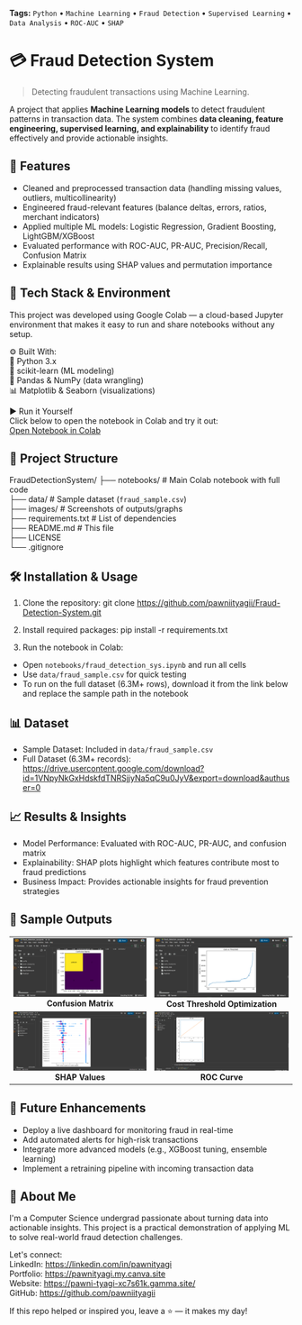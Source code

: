 **Tags:** `Python` • `Machine Learning` • `Fraud Detection` • `Supervised Learning` • `Data Analysis` • `ROC-AUC` • `SHAP`  

# 💳 Fraud Detection System
> Detecting fraudulent transactions using Machine Learning.

A project that applies **Machine Learning models** to detect fraudulent patterns in transaction data. The system combines **data cleaning, feature engineering, supervised learning, and explainability** to identify fraud effectively and provide actionable insights.

## 📌 Features

- Cleaned and preprocessed transaction data (handling missing values, outliers, multicollinearity)  
- Engineered fraud-relevant features (balance deltas, errors, ratios, merchant indicators)  
- Applied multiple ML models: Logistic Regression, Gradient Boosting, LightGBM/XGBoost  
- Evaluated performance with ROC-AUC, PR-AUC, Precision/Recall, Confusion Matrix  
- Explainable results using SHAP values and permutation importance  

## 🚀 Tech Stack & Environment
This project was developed using Google Colab — a cloud-based Jupyter environment that makes it easy to run and share notebooks without any setup.  

⚙️ Built With:  
🐍 Python 3.x  
🧠 scikit-learn (ML modeling)  
🧾 Pandas & NumPy (data wrangling)  
📊 Matplotlib & Seaborn (visualizations)  

▶️ Run it Yourself  
Click below to open the notebook in Colab and try it out:  
[Open Notebook in Colab](https://colab.research.google.com/github/pawniityagii/FraudDetectionSystem/blob/main/notebooks/fraud_detection_sys.ipynb)

## 📂 Project Structure

FraudDetectionSystem/
├── notebooks/              # Main Colab notebook with full code  
├── data/                   # Sample dataset (`fraud_sample.csv`)  
├── images/                 # Screenshots of outputs/graphs  
├── requirements.txt        # List of dependencies  
├── README.md               # This file  
├── LICENSE  
└── .gitignore  

## 🛠️ Installation & Usage

1. Clone the repository:
git clone https://github.com/pawniityagii/Fraud-Detection-System.git

3. Install required packages:
pip install -r requirements.txt

3. Run the notebook in Colab:
- Open `notebooks/fraud_detection_sys.ipynb` and run all cells  
- Use `data/fraud_sample.csv` for quick testing  
- To run on the full dataset (6.3M+ rows), download it from the link below and replace the sample path in the notebook  

## 📊 Dataset

- Sample Dataset: Included in `data/fraud_sample.csv`  
- Full Dataset (6.3M+ records): https://drive.usercontent.google.com/download?id=1VNpyNkGxHdskfdTNRSjjyNa5qC9u0JyV&export=download&authuser=0

## 📈 Results & Insights

- Model Performance: Evaluated with ROC-AUC, PR-AUC, and confusion matrix  
- Explainability: SHAP plots highlight which features contribute most to fraud predictions  
- Business Impact: Provides actionable insights for fraud prevention strategies

## 📸 Sample Outputs

<table> <tr> <td align="center"> <img src="images/confusion_matrix.png" width="250"><br> <b>Confusion Matrix</b> </td> <td align="center"> <img src="images/cost_threshold.png" width="250"><br> <b>Cost Threshold Optimization</b> </td> </tr> <tr> <td align="center"> <img src="images/shap_values.png" width="250"><br> <b>SHAP Values</b> </td> <td align="center"> <img src="images/roc_curve.png" width="250"><br> <b>ROC Curve</b> </td> </tr> </table>

## 🧠 Future Enhancements

- Deploy a live dashboard for monitoring fraud in real-time  
- Add automated alerts for high-risk transactions  
- Integrate more advanced models (e.g., XGBoost tuning, ensemble learning)  
- Implement a retraining pipeline with incoming transaction data  

## 🙋 About Me

I'm a Computer Science undergrad passionate about turning data into actionable insights. This project is a practical demonstration of applying ML to solve real-world fraud detection challenges.

Let's connect:  
LinkedIn: https://linkedin.com/in/pawnityagi  
Portfolio: https://pawnityagi.my.canva.site  
Website: https://pawni-tyagi-xc7s61k.gamma.site/  
GitHub: https://github.com/pawniityagii

If this repo helped or inspired you, leave a ⭐ — it makes my day!
